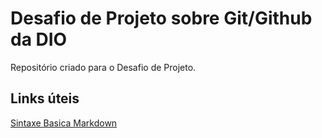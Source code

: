 # Desafio de Projeto sobre Git/Github da DIO
Repositório criado para o Desafio de Projeto.

## Links úteis 
[Sintaxe Basica Markdown](https://www.markdownguide.org/basic-syntax/)
